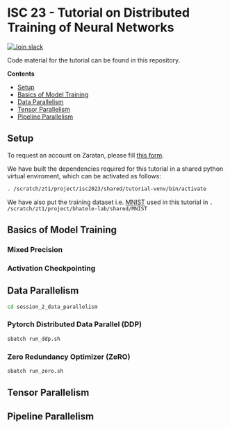 # ISC 23 - Tutorial on Distributed Training of Neural Networks

[![Join slack](https://img.shields.io/badge/slack-axonn--users-blue)](https://join.slack.com/t/axonn-users/shared_invite/zt-1vw4fm25c-XAH9n9d_3hg5TuHMw_7Ggw)

Code material for the tutorial can be found in this repository. 

**Contents** 
* [Setup](#setup)
* [Basics of Model Training](#basics-of-model-training)
* [Data Parallelism](#data-parallelism)
* [Tensor Parallelism](#tensor-parallelism)
* [Pipeline Parallelism](#pipeline-parallelism)

## Setup 

To request an account on Zaratan, please fill [this form](https://docs.google.com/forms/d/e/1FAIpQLSeHoELzzWfOlo3YnCDxLyfY581hWuSidjWgzIvUq2gGFOinWw/viewform?usp=sf_link).

We have built the dependencies required for this tutorial in a shared python virtual enviroment, which can be activated as follows:

```bash
. /scratch/zt1/project/isc2023/shared/tutorial-venv/bin/activate

```

We have also put the training dataset i.e. [MNIST](http://yann.lecun.com/exdb/mnist/)  used in this tutorial in `. /scratch/zt1/project/bhatele-lab/shared/MNIST`



## Basics of Model Training

### Mixed Precision

### Activation Checkpointing


## Data Parallelism

```bash
cd session_2_data_parallelism
```

### Pytorch Distributed Data Parallel (DDP)

```bash
sbatch run_ddp.sh
```

### Zero Redundancy Optimizer (ZeRO)


```bash
sbatch run_zero.sh
```

## Tensor Parallelism

## Pipeline Parallelism


